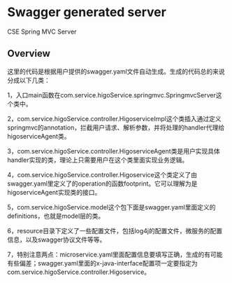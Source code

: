 # Swagger generated server

CSE Spring MVC Server


## Overview
这里的代码是根据用户提供的swagger.yaml文件自动生成。生成的代码总的来说分成以下几类：

1，入口main函数在com.service.higoService.springmvc.SpringmvcServer这个类中。

2，com.service.higoService.controller.HigoserviceImpl这个类插入通过定义springmvc的annotation，拦截用户请求、解析参数，并将处理的handler代理给higoserviceAgent类。

3，com.service.higoService.controller.HigoserviceAgent类是用户实现具体handler实现的类，理论上只需要用户在这个类里面实现业务逻辑。

4，com.service.higoService.controller.Higoservice这个类定义了由swagger.yaml里定义了的operation的函数footprint。它可以理解为是higoserviceAgent实现类的接口。

5，com.service.higoService.model这个包下面是swagger.yaml里面定义的definitions，也就是model层的类。

6，resource目录下定义了一些配置文件，包括log4j的配置文件，微服务的配置信息，以及swagger协议文件等等。

7，特别注意两点：microservice.yaml里面配置信息要填写正确，生成的有可能有些偏差；swagger.yaml里面的x-java-interface配置项一定要指定为com.service.higoService.controller.Higoservice。